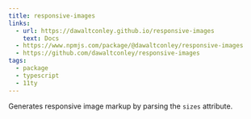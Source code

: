 ```yaml
---
title: responsive-images
links:
  - url: https://dawaltconley.github.io/responsive-images
    text: Docs
  - https://www.npmjs.com/package/@dawaltconley/responsive-images
  - https://github.com/dawaltconley/responsive-images
tags:
  - package
  - typescript
  - 11ty
---
```


Generates responsive image markup by parsing the `sizes` attribute.

